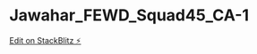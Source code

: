 # Jawahar_FEWD_Squad45_CA-1

[Edit on StackBlitz ⚡️](https://stackblitz.com/edit/web-platform-x8ku1i)